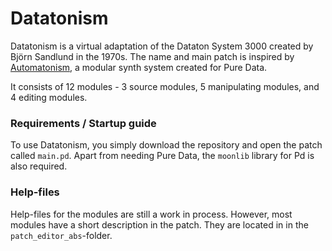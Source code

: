 # Datatonism

Datatonism is a virtual adaptation of the Dataton System 3000 created by Björn Sandlund in the 1970s. The name and main patch is inspired by [Automatonism](https://www.automatonism.com/), a modular synth system created for Pure Data.

It consists of 12 modules - 3 source modules, 5 manipulating modules, and 4 editing modules.

### Requirements / Startup guide
To use Datatonism, you simply download the repository and open the patch called `main.pd`. Apart from needing Pure Data, the `moonlib` library for Pd is also required.

### Help-files
Help-files for the modules are still a work in process. However, most modules have a short description in the patch. They are located in in the `patch_editor_abs`-folder.
